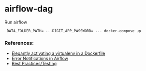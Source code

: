 # airflow-dag


Run airflow 
~~~
 DATA_FOLDER_PATH= ...DIGIT_APP_PASSWORD= ... docker-compose up

~~~

### References:
- [Elegantly activating a virtualenv in a Dockerfile](https://pythonspeed.com/articles/activate-virtualenv-dockerfile/)
- [Error Notifications in Airflow](https://www.astronomer.io/guides/error-notifications-in-airflow)
- [Best Practices/Testing](https://airflow.apache.org/docs/apache-airflow/stable/best-practices.html)

